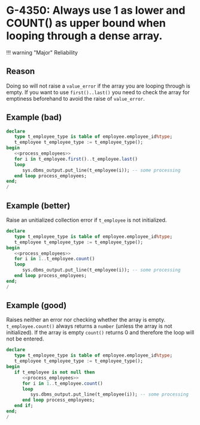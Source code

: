 # G-4350: Always use 1 as lower and COUNT() as upper bound when looping through a dense array. 

!!! warning "Major"
    Reliability

## Reason

Doing so will not raise a `value_error` if the array you are looping through is empty. If you want to use `first()..last()` you need to check the array for emptiness beforehand to avoid the raise of `value_error`.

## Example (bad)

```sql
declare
   type t_employee_type is table of employee.employee_id%type;
   t_employee t_employee_type := t_employee_type();
begin
   <<process_employees>>
   for i in t_employee.first()..t_employee.last()
   loop
      sys.dbms_output.put_line(t_employee(i)); -- some processing
   end loop process_employees;
end;
/
```

## Example (better)

Raise an unitialized collection error if `t_employee` is not initialized.

```sql
declare
   type t_employee_type is table of employee.employee_id%type;
   t_employee t_employee_type := t_employee_type();
begin
   <<process_employees>>
   for i in 1..t_employee.count()
   loop
      sys.dbms_output.put_line(t_employee(i)); -- some processing
   end loop process_employees;
end;
/
```

## Example (good)

Raises neither an error nor checking whether the array is empty. `t_employee.count()` always returns a `number` (unless the array is not initialized). If the array is empty `count()` returns 0 and therefore the loop will not be entered.

```sql
declare
   type t_employee_type is table of employee.employee_id%type;
   t_employee t_employee_type := t_employee_type();
begin
   if t_employee is not null then
      <<process_employees>>
      for i in 1..t_employee.count()
      loop
         sys.dbms_output.put_line(t_employee(i)); -- some processing
      end loop process_employees;
   end if;
end;
/
```
